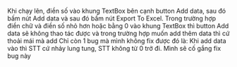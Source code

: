 Khi chạy lên, điền số vào khung TextBox bên cạnh button Add data, sau đó bấm nút Add data và sau đó bấm nút Export To Excel. 
Trong trường hợp điền chữ và điền số nhỏ hơn hoặc bằng 0 vào khung TextBox thì button Add data sẽ không thao tác được
và trong trường hợp muốn add thêm data thì cứ thoải mái mà add
Chỉ còn 1 bug mà mình không fix được đó là: Khi add data vào thì STT cứ nhảy lung tung, STT không từ 0 trở đi. Mình sẽ cố gắng fix bug này

